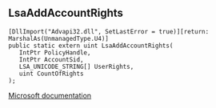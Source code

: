 ## LsaAddAccountRights

```
[DllImport("Advapi32.dll", SetLastError = true)][return: MarshalAs(UnmanagedType.U4)]
public static extern uint LsaAddAccountRights(
   IntPtr PolicyHandle,
   IntPtr AccountSid,
   LSA_UNICODE_STRING[] UserRights,
   uint CountOfRights
);
```

[Microsoft documentation](https://docs.microsoft.com/en-us/windows/win32/api/ntsecapi/nf-ntsecapi-lsaaddaccountrights)
